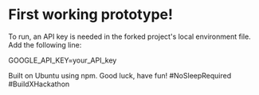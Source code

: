# First working prototype!

To run, an API key is needed in the forked project's local environment file. Add the following line:

GOOGLE_API_KEY=your_API_key

Built on Ubuntu using npm. Good luck, have fun! #NoSleepRequired #BuildXHackathon